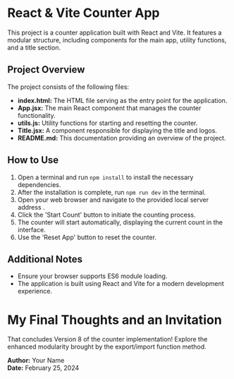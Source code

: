 # React & Vite Counter App

This project is a counter application built with React and Vite. It features a modular structure, including components for the main app, utility functions, and a title section.

## Project Overview

The project consists of the following files:

- **index.html:** The HTML file serving as the entry point for the application.
- **App.jsx:** The main React component that manages the counter functionality.
- **utils.js:** Utility functions for starting and resetting the counter.
- **Title.jsx:** A component responsible for displaying the title and logos.
- **README.md:** This documentation providing an overview of the project.

## How to Use

1. Open a terminal and run `npm install` to install the necessary dependencies.
2. After the installation is complete, run `npm run dev` in the terminal.
3. Open your web browser and navigate to the provided local server address .
4. Click the 'Start Count' button to initiate the counting process.
5. The counter will start automatically, displaying the current count in the interface.
6. Use the 'Reset App' button to reset the counter.

## Additional Notes

- Ensure your browser supports ES6 module loading.
- The application is built using React and Vite for a modern development experience.

# My Final Thoughts and an Invitation
That concludes Version 8 of the counter implementation! Explore the enhanced modularity brought by the export/import function method.

**Author:** Your Name  
**Date:** February 25, 2024
